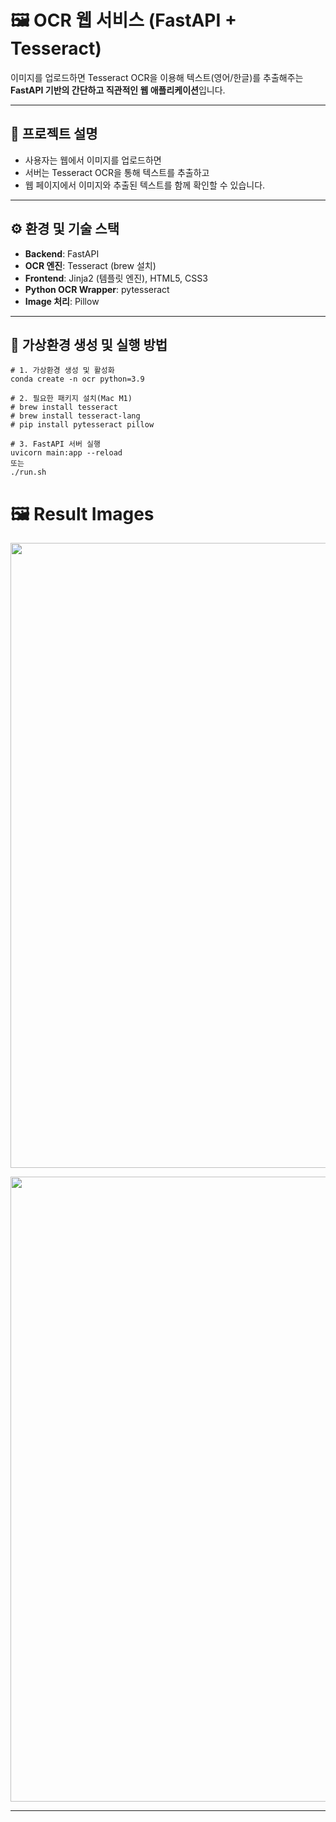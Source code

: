 # 🖼️ OCR 웹 서비스 (FastAPI + Tesseract)

이미지를 업로드하면 Tesseract OCR을 이용해 텍스트(영어/한글)를 추출해주는  
**FastAPI 기반의 간단하고 직관적인 웹 애플리케이션**입니다.

---

## 🚀 프로젝트 설명

- 사용자는 웹에서 이미지를 업로드하면
- 서버는 Tesseract OCR을 통해 텍스트를 추출하고
- 웹 페이지에서 이미지와 추출된 텍스트를 함께 확인할 수 있습니다.

---

## ⚙️ 환경 및 기술 스택

- **Backend**: FastAPI
- **OCR 엔진**: Tesseract (brew 설치)
- **Frontend**: Jinja2 (템플릿 엔진), HTML5, CSS3
- **Python OCR Wrapper**: pytesseract
- **Image 처리**: Pillow

---

## 🐍 가상환경 생성 및 실행 방법

```
# 1. 가상환경 생성 및 활성화
conda create -n ocr python=3.9

# 2. 필요한 패키지 설치(Mac M1)
# brew install tesseract
# brew install tesseract-lang
# pip install pytesseract pillow

# 3. FastAPI 서버 실행
uvicorn main:app --reload
또는
./run.sh
```

# 🖼️ Result Images
<p align="center">
  <img src="https://github.com/user-attachments/assets/d5eebf20-83a5-420e-a9b5-1f5a39164fb9" width="1000">
</p>

<p align="center">
  <img src="https://github.com/user-attachments/assets/33669e67-3bc5-4eb0-ad60-5b61974dad54" width="1000">
</p>

---

